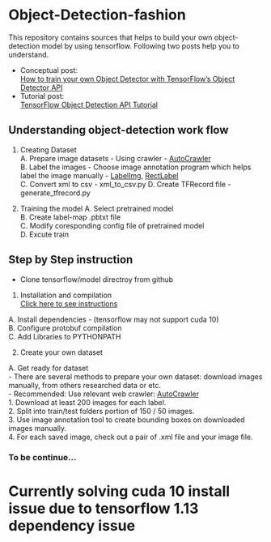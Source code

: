 # Object-Detection-fashion

This repository contains sources that helps to build your own object-detection model by using tensorflow. Following two posts help you to understand.

* Conceptual post: <br>
[How to train your own Object Detector with TensorFlow’s Object Detector API](https://towardsdatascience.com/how-to-train-your-own-object-detector-with-tensorflows-object-detector-api-bec72ecfe1d9?fbclid=IwAR28ciB3yWmcRM14p_qGr655YEQVQeF-CAmRxHut2vOnPjQbfbd5JK-anwc)
* Tutorial post: <br>
[TensorFlow Object Detection API Tutorial](https://pythonprogramming.net/video-tensorflow-object-detection-api-tutorial/)

## Understanding object-detection work flow

1. Creating Dataset <br>
  A. Prepare image datasets - Using crawler - [AutoCrawler](https://github.com/YoongiKim/AutoCrawler)<br>
  B. Label the images - Choose image annotation program which helps label the image manually - [LabelImg](https://github.com/tzutalin/labelImg), [RectLabel](https://rectlabel.com/) <br>
  C. Convert xml to csv - xml_to_csv.py
  D. Create TFRecord file - generate_tfrecord.py
  
2. Training the model
  A. Select pretrained model <br>
  B. Create label-map .pbtxt file <br>
  C. Modify coresponding config file of pretrained model <br>
  D. Excute train
  

## Step by Step instruction
 - Clone tensorflow/model directroy from github

1. Installation and compilation <br>
 [Click here to see instructions](https://github.com/tensorflow/models/blob/master/research/object_detection/g3doc/installation.md) <br>
 
  A. Install dependencies - (tensorflow may not support cuda 10)<br>
  B. Configure protobuf compilation <br>
  C. Add Libraries to PYTHONPATH <br>
  
2. Create your own dataset <br>

  A. Get ready for dataset <br>
    - There are several methods to prepare your own dataset: download images manually, from others researched data or etc. <br>
    - Recommended: Use relevant web crawler: [AutoCrawler](https://github.com/YoongiKim/AutoCrawler)<br>
    1. Download at least 200 images for each label. <br>
    2. Split into train/test folders portion of 150 / 50 images. <br>
    3. Use image annotation tool to create bounding boxes on downloaded images manually. <br>
    4. For each saved image, check out a pair of .xml file and your image file. <br>
    
### To be continue...
    
    
    

  
# Currently solving cuda 10 install issue due to tensorflow 1.13 dependency issue

